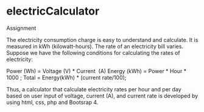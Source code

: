 # electricCalculator
Assignment 

The electricity consumption charge is easy to understand and calculate. It is measured in kWh (kilowatt-hours). The rate of an electricity bill varies. Suppose we have the following conditions for calculating the rates of electricity:

Power (Wh) = Voltage (V) * Current  (A)
Energy (kWh) = Power * Hour * 1000 ;
Total = Energy(kWh) * (current rate/100);

 Thus, a calculator that calculate electricity rates per hour and per day based on user input of voltage, current (A), and current rate is developed by using html, css, php and Bootsrap 4.
